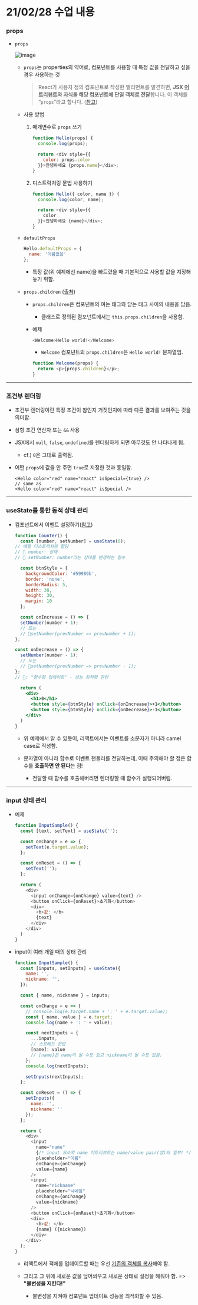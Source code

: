 # 21/02/28 수업 내용
### props

- `props`

  ![image](https://user-images.githubusercontent.com/54733637/109410972-f7631380-79e1-11eb-90e8-05b6068a7225.png)


  - `props`는 properties의 약어로, 컴포넌트를 사용할 때 특정 값을 전달하고 싶을 경우 사용하는 것

    > React가 사용자 정의 컴포넌트로 작성한 엘리먼트를 발견하면, <b>JSX <u>어트리뷰트</u>와 <u>자식</u>을 해당 컴포넌트에 단일 객체로 전달</b>합니다. 이 객체를 “`props`”라고 합니다. ([참고](https://ko.reactjs.org/docs/components-and-props.html#rendering-a-component))

  - 사용 방법

    1. 매개변수로 `props` 쓰기

        ```js
        function Hello(props) {
          console.log(props);

          return <div style={{
            color: props.color
          }}>안녕하세요 {props.name}</div>;
        }
        ```

    2. 디스트럭처링 문법 사용하기

        ```js
        function Hello({ color, name }) {
          console.log(color, name);

          return <div style={{
            color
          }}>안녕하세요 {name}</div>;
        }
        ```

  - `defaultProps`

    ```js
    Hello.defaultProps = {
      name: '이름없음'
    };
    ```

    - 특정 값(위 예제에선 name)을 빠트렸을 때 기본적으로 사용할 값을 지정해놓기 위함.

  - `props.children` ([출처](https://ko.reactjs.org/docs/glossary.html#propschildren))

    - `props.children`은 컴포넌트의 여는 태그와 닫는 태그 사이의 내용을 담음.

      - 클래스로 정의된 컴포넌트에서는 `this.props.children`을 사용함.

    - 예제

      ```js
      <Welcome>Hello world!</Welcome>
      ```

      - `Welcome` 컴포넌트의 `props.children`은 `Hello world!` 문자열임.

      ```js
      function Welcome(props) {
        return <p>{props.children}</p>;
      }
      ```

___
### 조건부 렌더링

- 조건부 렌더링이란 특정 조건이 참인지 거짓인지에 따라 다른 결과를 보여주는 것을 의미함.

- 삼항 조건 연산자 또는 `&&` 사용

- JSX에서 `null`, `false`, `undefined`를 렌더링하게 되면 아무것도 안 나타나게 됨.

  - cf.) `0`은 그대로 출력됨.

- 어떤 `props`에 값을 안 주면 `true`로 지정한 것과 동일함.

  ```
  <Hello color="red" name="react" isSpecial={true} />
  // same as
  <Hello color="red" name="react" isSpecial />
  ```

___
### useState를 통한 동적 상태 관리

- 컴포넌트에서 이벤트 설정하기([참고](https://ko.reactjs.org/docs/handling-events.html))

  ```jsx
  function Counter() {
    const [number, setNumber] = useState(0);
  // 배열 디스트럭처링 할당
  // 💜 number: 상태
  // 💜 setNumber: number라는 상태를 변경하는 함수

    const btnStyle = {
      backgroundColor: '#59989b',
      border: 'none',
      borderRadius: 5,
      width: 38,
      height: 30,
      margin: 10
    };

    const onIncrease = () => {
    setNumber(number + 1);
    // 또는
    // 💛setNumber(prevNumber => prevNumber + 1);
  };

  const onDecrease = () => {
    setNumber(number - 1);
    // 또는
    // 💛setNumber(prevNumber => prevNumber - 1);
  };
  // 💛: "함수형 업데이트" - 성능 최적화 관련

    return (
      <div>
        <h1>0</h1>
        <button style={btnStyle} onClick={onIncrease}>+1</button>
        <button style={btnStyle} onClick={onDecrease}>-1</button>
      </div>
    )
  }
  ```

  - 위 예제에서 알 수 있듯이, 리액트에서는 이벤트를 소문자가 아니라 camel case로 작성함.

  - 문자열이 아니라 함수로 이벤트 핸들러를 전달하는데, 이때 주의해야 할 점은 함수를 <b>호출하면 안 된다</b>는 점!

    - 전달할 때 함수를 호출해버리면 렌더링할 때 함수가 실행되어버림.

___
### input 상태 관리

- 예제

  ```js
  function InputSample() {
    const [text, setText] = useState('');

    const onChange = e => {
      setText(e.target.value);
    };

    const onReset = () => {
      setText('');
    };

    return (
      <div>
        <input onChange={onChange} value={text} />
        <button onClick={onReset}>초기화</button>
        <div>
          <b>값: </b>
          {text}
        </div>
      </div>
    )
  }
  ```

- input이 여러 개일 때의 상태 관리

  ```js
  function InputSample() {
    const [inputs, setInputs] = useState({
      name: '',
      nickname: '',
    });

    const { name, nickname } = inputs;

    const onChange = e => {
      // console.log(e.target.name + ': ' + e.target.value);
      const { name, value } = e.target;
      console.log(name + ': ' + value);

      const nextInputs = {
        ...inputs,
        // 스프레드 문법
        [name]: value
        // [name]은 name이 될 수도 있고 nickname이 될 수도 있음.
      };
      console.log(nextInputs);

      setInputs(nextInputs);
    };

    const onReset = () => {
      setInputs({
        name: '',
        nickname: ''
      });
    };

    return (
      <div>
        <input
          name="name"
          {/* input 요소의 name 어트리뷰트는 name/value pair(쌍)의 일부! */}
          placeholder="이름"
          onChange={onChange}
          value={name}
        />
        <input
          name="nickname"
          placeholder="닉네임"
          onChange={onChange}
          value={nickname}
        />
        <button onClick={onReset}>초기화</button>
        <div>
          <b>값: </b>
          {name} ({nickname})
        </div>
      </div>
    );
  }
  ```

  - 리액트에서 객체를 업데이트할 때는 우선 <u>기존의 객체를 복사</u>해야 함.

  - 그리고 그 위에 새로운 값을 덮어씌우고 새로운 상태로 설정을 해줘야 함. => <b>"불변성을 지킨다!"</b>

    - 불변성을 지켜야 컴포넌트 업데이트 성능을 최적화할 수 있음.
